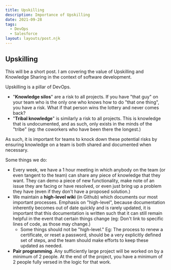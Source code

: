 ```yaml
---
title: Upskilling
description: Importance of Upskilling
date: 2021-09-28
tags:
  - DevOps
  - Salesforce
layout: layouts/post.njk
---
```

## Upskilling
This will be a short post. I am covering the value of Upskilling and Knowledge Sharing in the context of software development.

Upskilling is a pillar of DevOps. 
- "**Knowledge silos**" are a risk to all projects. If you have "that guy" on your team who is the only one who knows how to do "that one thing", you have a risk. What if that person wins the lottery and never comes back?
- "**Tribal knowledge**" is similarly a risk to all projects. This is knowledge that is undocumented, and as such, only exists in the minds of the "tribe" (eg: the coworkers who have been there the longest.) 

As such, it is important for teams to knock down these potential risks by ensuring knowledge on a team is both shared and documented when necessary.

Some things we do:
- Every week, we have a 1 hour meeting in which anybody on the team (or even tangent to the team) can share any piece of knowledge that they want. They can demo a piece of new functionality, make note of an issue they are facing or have resolved, or even just bring up a problem they have (even if they don't have a proposed solution.)
- We maintain a **high-level wiki** (in Github) which documents our most important processes. Emphasis on "high-level", because documentation inherently becomes out of date quickly and is rarely updated, it is important that this documentation is written such that it can still remain helpful in the event that certain things change (eg: Don't link to specific lines of code, as those may change.)
  - Some things should not be "high-level." Eg: The process to renew a certificate, or reset a password, should be a very explicitly defined set of steps, and the team should make efforts to keep these updated as needed.
- **Pair programming**. Any sufficiently large project will be worked on by a minimum of 2 people. At the end of the project, you have a minimum of 2 people fully versed in the logic for that work. 